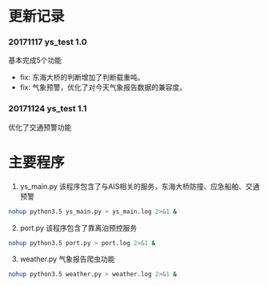 # 更新记录

### 20171117 ys_test 1.0

基本完成5个功能

- fix: 东海大桥的判断增加了判断载重吨。
- fix: 气象预警，优化了对今天气象报告数据的兼容度。


### 20171124 ys_test 1.1

优化了交通预警功能


# 主要程序
1. ys_main.py
该程序包含了与AIS相关的服务，东海大桥防撞、应急船舶、交通预警

```bash
nohup python3.5 ys_main.py > ys_main.log 2>&1 &
```

2. port.py
该程序包含了靠离泊预控服务

```bash
nohup python3.5 port.py > port.log 2>&1 &
```

3. weather.py
气象报告爬虫功能

```bash
nohup python3.5 weather.py > weather.log 2>&1 &
```